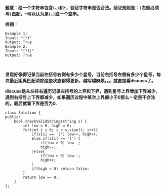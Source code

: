 **题意：给一个字符串包含`(`、`)`和`*`，验证字符串是否合法。验证规则是：`(`右侧必须与`)`匹配，`*`可以认为是`(`、`)`或一个空串。**

**样例：**

```
Example 1:
Input: "(*)"
Output: True
Example 2:
Input: "(*))"
Output: True
```

<br/>

**发现好像得记录当前左括号右侧有多少个星号，当前右括号左侧有多少个星号，每次最近距离匹配消除这些状态都得更新，越写越麻烦。。。就直接看discuss了。**

**discuss是从左往右遍历记录左括号的上界和下界，遇到星号上界增加下界减少，遇到右括号上下界都减少，如果遍历过程中某次上界都小于0那么一定是不合法的，最后就看下界是否为0.**

```
class Solution {
public:
    bool checkValidString(string s) {
        int low = 0, high = 0;
        for(int i = 0; i < s.size(); i++){
            if(s[i] == '(') low++, high++;
            else if(s[i] == ')') {
                if(low > 0) low--;
                high--;
            }else{
                if(low > 0) low--;
                high++;
            }
            if(high < 0) return false;
        }
        return low == 0;
    }
};
```
